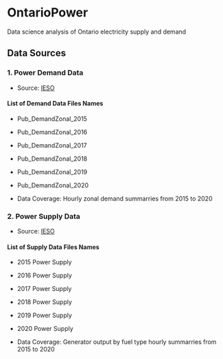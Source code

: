 # OntarioPower
Data science analysis of Ontario electricity supply and demand

## Data Sources

### 1. Power Demand Data

- Source: [IESO](http://reports.ieso.ca/public/DemandZonal/)

#### List of Demand Data Files Names
  - Pub_DemandZonal_2015
  - Pub_DemandZonal_2016
  - Pub_DemandZonal_2017
  - Pub_DemandZonal_2018
  - Pub_DemandZonal_2019
  - Pub_DemandZonal_2020

- Data Coverage: Hourly zonal demand summarries from 2015 to 2020

### 2. Power Supply Data

- Source: [IESO](http://reports.ieso.ca/public/GenOutputbyFuelHourly/)

#### List of Supply Data Files Names
-  2015 Power Supply
-  2016 Power Supply
-  2017 Power Supply
-  2018 Power Supply
-  2019 Power Supply
-  2020 Power Supply

- Data Coverage: Generator output by fuel type hourly summarries from 2015 to 2020





